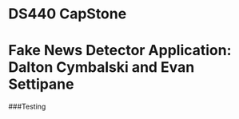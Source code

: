 # DS440 CapStone
# Fake News Detector Application: Dalton Cymbalski and Evan Settipane 

###Testing

